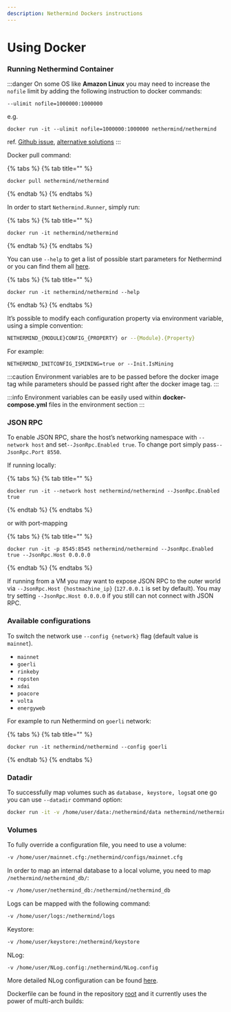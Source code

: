 ```yaml
---
description: Nethermind Dockers instructions
---
```


# Using Docker

### **Running Nethermind** Container

:::danger
On some OS like **Amazon Linux** you may need to increase the `nofile` limit by adding the following instruction to docker commands:

```
--ulimit nofile=1000000:1000000
```

e.g.

```
docker run -it --ulimit nofile=1000000:1000000 nethermind/nethermind
```

ref. [Github issue](https://github.com/NethermindEth/nethermind/issues/3221), [alternative solutions](https://stackoverflow.com/a/62136351)
:::

Docker pull command:

{% tabs %}
{% tab title="" %}
```
docker pull nethermind/nethermind
```
{% endtab %}
{% endtabs %}

In order to start `Nethermind.Runner`, simply run:

{% tabs %}
{% tab title="" %}
```
docker run -it nethermind/nethermind
```
{% endtab %}
{% endtabs %}

You can use `--help` to get a list of possible start parameters for Nethermind or you can find them all [here](configuration/).

{% tabs %}
{% tab title="" %}
```
docker run -it nethermind/nethermind --help
```
{% endtab %}
{% endtabs %}

It’s possible to modify each configuration property via environment variable, using a simple convention:

```bash
NETHERMIND_{MODULE}CONFIG_{PROPERTY} or --{Module}.{Property}
```

For example:

```
NETHERMIND_INITCONFIG_ISMINING=true or --Init.IsMining
```

:::caution
Environment variables are to be passed before the docker image tag while parameters should be passed right after the docker image tag.
:::

:::info
Environment variables can be easily used within **docker-compose.yml** files in the environment section
:::

### **JSON RPC**

To enable JSON RPC, share the host’s networking namespace with `--network host` and set`--JsonRpc.Enabled true`. To change port simply pass`--JsonRpc.Port 8550`.

If running locally:

{% tabs %}
{% tab title="" %}
```
docker run -it --network host nethermind/nethermind --JsonRpc.Enabled true
```
{% endtab %}
{% endtabs %}

or with port-mapping

{% tabs %}
{% tab title="" %}
```
docker run -it -p 8545:8545 nethermind/nethermind --JsonRpc.Enabled true --JsonRpc.Host 0.0.0.0
```
{% endtab %}
{% endtabs %}

If running from a VM you may want to expose JSON RPC to the outer world via `--JsonRpc.Host {hostmachine_ip}` (`127.0.0.1` is set by default). You may try setting `--JsonRpc.Host 0.0.0.0` if you still can not connect with JSON RPC.

### **Available configurations**

To switch the network use `--config {network}` flag (default value is `mainnet`).

* `mainnet`
* `goerli`
* `rinkeby`
* `ropsten`
* `xdai`
* `poacore`
* `volta`
* `energyweb`

For example to run Nethermind on `goerli` network:

{% tabs %}
{% tab title="" %}
```
docker run -it nethermind/nethermind --config goerli
```
{% endtab %}
{% endtabs %}

### **Datadir**

To successfully map volumes such as `database, keystore, logs`at one go you can use `--datadir` command option:

```bash
docker run -it -v /home/user/data:/nethermind/data nethermind/nethermind --datadir data
```

### **Volumes**

To fully override a configuration file, you need to use a volume:

```bash
-v /home/user/mainnet.cfg:/nethermind/configs/mainnet.cfg
```

In order to map an internal database to a local volume, you need to map `/nethermind/nethermind_db/`:

```bash
-v /home/user/nethermind_db:/nethermind/nethermind_db
```

Logs can be mapped with the following command:

```bash
-v /home/user/logs:/nethermind/logs
```

Keystore:

```bash
-v /home/user/keystore:/nethermind/keystore
```

NLog:

```bash
-v /home/user/NLog.config:/nethermind/NLog.config
```

More detailed NLog configuration can be found [here](https://github.com/NLog/NLog/wiki/Configuration-file).

Dockerfile can be found in the repository [root](https://github.com/NethermindEth/nethermind) and it currently uses the power of multi-arch builds:

